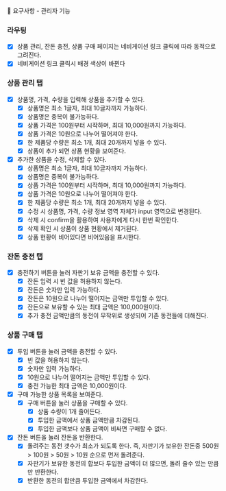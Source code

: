 🎯 요구사항 - 관리자 기능

### 라우팅

- [x] 상품 관리, 잔돈 충전, 상품 구매 페이지는 네비게이션 링크 클릭에 따라 동적으로 그려진다.
- [x] 네비게이션 링크 클릭시 배경 색상이 바뀐다

### 상품 관리 탭

- [x] 상품명, 가격, 수량을 입력해 상품을 추가할 수 있다.
  - [x] 상품명은 최소 1글자, 최대 10글자까지 가능하다.
  - [x] 상품명은 중복이 불가능하다.
  - [x] 상품 가격은 100원부터 시작하며, 최대 10,000원까지 가능하다.
  - [x] 상품 가격은 10원으로 나누어 떨어져야 한다.
  - [x] 한 제품당 수량은 최소 1개, 최대 20개까지 넣을 수 있다.
  - [x] 상품이 추가 되면 상품 현황을 보여준다.

- [x] 추가한 상품을 수정, 삭제할 수 있다.
  - [x] 상품명은 최소 1글자, 최대 10글자까지 가능하다.
  - [x] 상품명은 중복이 불가능하다.
  - [x] 상품 가격은 100원부터 시작하며, 최대 10,000원까지 가능하다.
  - [x] 상품 가격은 10원으로 나누어 떨어져야 한다.
  - [x] 한 제품당 수량은 최소 1개, 최대 20개까지 넣을 수 있다.
  - [x] 수정 시 상품명, 가격, 수량 정보 영역 자체가 input 영역으로 변경된다.
  - [x] 삭제 시 confirm을 활용하여 사용자에게 다시 한번 확인한다.
  - [x] 삭제 확인 시 상품이 상품 현황에서 제거된다.
  - [x] 상품 현황이 비어있다면 비어있음을 표시한다.

### 잔돈 충전 탭

- [x] 충전하기 버튼을 눌러 자판기 보유 금액을 충전할 수 있다.
  - [x] 잔돈 입력 시 빈 값을 허용하지 않는다.
  - [x] 잔돈은 숫자만 입력 가능하다.
  - [x] 잔돈은 10원으로 나누어 떨어지는 금액만 투입할 수 있다.
  - [x] 잔돈으로 보유할 수 있는 최대 금액은 100,000원이다.
  - [x] 추가 충전 금액만큼의 동전이 무작위로 생성되어 기존 동전들에 더해진다.

### 상품 구매 탭

- [x] 투입 버튼을 눌러 금액을 충전할 수 있다.
  - [x] 빈 값을 허용하지 않는다.
  - [x] 숫자만 입력 가능하다.
  - [x] 10원으로 나누어 떨어지는 금액만 투입할 수 있다.
  - [x] 충전 가능한 최대 금액은 10,000원이다.

- [x] 구매 가능한 상품 목록을 보여준다.
  - [x] 구매 버튼을 눌러 상품을 구매할 수 있다.
    - [x] 상품 수량이 1개 줄어든다.
    - [x] 투입한 금액에서 상품 금액만큼 차감된다.
    - [x] 투입한 금액보다 상품 금액이 비싸면 구매할 수 없다.

- [x] 잔돈 버튼을 눌러 잔돈을 반환한다.
  - [x] 돌려주는 동전 갯수가 최소가 되도록 한다. 즉, 자판기가 보유한 잔돈중 500원 > 100원 > 50원 > 10원 순으로 먼저 돌려준다.
  - [x] 자판기가 보유한 동전의 합보다 투입한 금액이 더 많으면, 돌려 줄수 있는 만큼만 반환한다.
  - [x] 반환한 동전의 합만큼 투입한 금액에서 차감한다.
